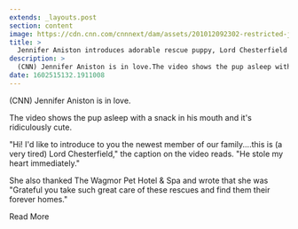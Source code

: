 ```yaml
--- 
extends: _layouts.post 
section: content 
image: https://cdn.cnn.com/cnnnext/dam/assets/201012092302-restricted-jennifer-aniston-puppy-lord-chesterfield-trnd-super-tease.jpg 
title: > 
  Jennifer Aniston introduces adorable rescue puppy, Lord Chesterfield 
description: > 
  (CNN) Jennifer Aniston is in love.The video shows the pup asleep with a snack in his mouth and it's ridiculously cute.I'd like to introduce to you the newest member of our family....this is (a very tired) Lord Chesterfield," the caption on the video reads."He stole my heart immediately."She also thanked The Wagmor Pet Hotel & Spa and wrote that she was "Grateful you take such great care of these rescues and find them their forever homes." 
date: 1602515132.1911008 
--- 
```

(CNN) Jennifer Aniston is in love.

The video shows the pup asleep with a snack in his mouth and it's ridiculously cute.

"Hi! I'd like to introduce to you the newest member of our family....this is (a very tired) Lord Chesterfield," the caption on the video reads. "He stole my heart immediately."

She also thanked The Wagmor Pet Hotel & Spa and wrote that she was "Grateful you take such great care of these rescues and find them their forever homes."

Read More